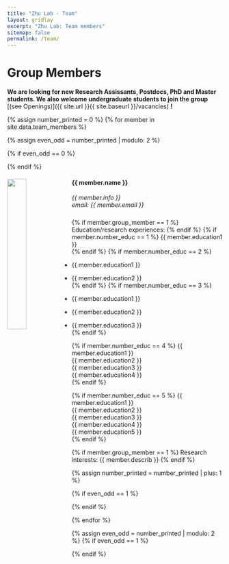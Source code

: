 ```yaml
---
title: "Zhu Lab - Team"
layout: gridlay
excerpt: "Zhu Lab: Team members"
sitemap: false
permalink: /team/
---
```


##

# Group Members

 **We are looking for new Research Assissants, Postdocs, PhD and Master students. We also welcome undergraduate students to join the group** [(see Openings)]({{ site.url }}{{ site.baseurl }}/vacancies) **!**


{% assign number_printed = 0 %}
{% for member in site.data.team_members %}

{% assign even_odd = number_printed | modulo: 2 %}

{% if even_odd == 0 %}
<div class="row">
{% endif %}

<div class="col-sm-8 clearfix">
  <img src="{{ site.url }}{{ site.baseurl }}/images/teampic/{{ member.photo }}" class="img-responsive" width="30%" style="float: left" />
  <h4>{{ member.name }}</h4>
  <i>{{ member.info }}<br>email: {{ member.email }}</i><br>
  <h5> </h5>
  
  {% if member.group_member == 1 %}
  Education/research experiences:
  {% endif %}
  {% if member.number_educ == 1 %}
  {{ member.education1 }}<br>
  {% endif %}
  {% if member.number_educ == 2 %}
  - {{ member.education1 }}<br>
  
  - {{ member.education2 }}<br>
  {% endif %}
  {% if member.number_educ == 3 %}
  - {{ member.education1 }}<br>
  - {{ member.education2 }}<br>
  - {{ member.education3 }}<br>
  {% endif %}
  
  {% if member.number_educ == 4 %}
  {{ member.education1 }}<br>
  {{ member.education2 }}<br>
  {{ member.education3 }}<br>
  {{ member.education4 }}<br>
  {% endif %}
  
  {% if member.number_educ == 5 %}
  {{ member.education1 }}<br>
  {{ member.education2 }}<br>
  {{ member.education3 }}<br>
  {{ member.education4 }}<br>
  {{ member.education5 }}<br>
  {% endif %}
  
  {% if member.group_member == 1 %}
  Research interests: {{ member.describ }}
  {% endif %}

</div>

{% assign number_printed = number_printed | plus: 1 %}

{% if even_odd == 1 %}
</div>
{% endif %}

{% endfor %}

{% assign even_odd = number_printed | modulo: 2 %}
{% if even_odd == 1 %}
</div>
{% endif %}
